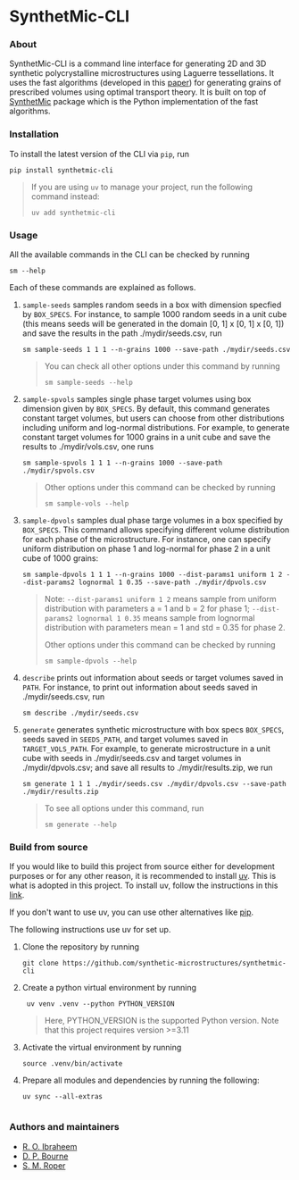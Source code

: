 # SynthetMic-CLI

### About
SynthetMic-CLI is a command line interface for generating 2D and 3D synthetic polycrystalline microstructures using Laguerre tessellations.
It uses the fast algorithms (developed in this [paper](https://www.tandfonline.com/doi/full/10.1080/14786435.2020.1790053))
for generating grains of prescribed volumes using optimal transport theory. It is built on
top of [SynthetMic](https://github.com/synthetic-microstructures/synthetmic) package which is the Python implementation of the fast algorithms.

### Installation
To install the latest version of the CLI via `pip`, run
```
pip install synthetmic-cli
```
> If you are using `uv` to manage your project, run the following command instead:
>
> ```uv add synthetmic-cli```

### Usage
All the available commands in the CLI can be checked by running
```
sm --help
```
Each of these commands are explained as follows.

1. `sample-seeds` samples random seeds in a box with dimension specfied by `BOX_SPECS`. For instance, to sample 1000 random seeds in a unit cube (this means seeds will be generated in the domain [0, 1] x [0, 1] x [0, 1]) and save the results in the path ./mydir/seeds.csv, run

    ```
    sm sample-seeds 1 1 1 --n-grains 1000 --save-path ./mydir/seeds.csv
    ```
    > You can check all other options under this command by running
    >
    > ```sm sample-seeds --help```


1. `sample-spvols` samples single phase target volumes using box dimension given by `BOX_SPECS`. By default, this command generates constant target volumes, but users can choose from other distributions including uniform and log-normal distributions. For example, to generate constant target volumes for 1000 grains in a unit cube and save the results to ./mydir/vols.csv, one runs

    ```
    sm sample-spvols 1 1 1 --n-grains 1000 --save-path ./mydir/spvols.csv
    ```
    > Other options under this command can be checked by running
    >
    > ```sm sample-vols --help```


1. `sample-dpvols` samples dual phase targe volumes in a box specified by `BOX_SPECS`. This command allows specifying different volume distribution for each phase of the microstructure. For instance, one can specify uniform distribution on phase 1 and log-normal for phase 2 in a unit cube of 1000 grains:
    
    ```
    sm sample-dpvols 1 1 1 --n-grains 1000 --dist-params1 uniform 1 2 --dist-params2 lognormal 1 0.35 --save-path ./mydir/dpvols.csv
    ```
    > Note: `--dist-params1 uniform 1 2` means sample from uniform distribution with parameters a = 1 and b = 2 for phase 1; `--dist-params2 lognormal 1 0.35` means sample from lognormal distribution with parameters mean = 1 and std = 0.35 for phase 2.
    >
    > Other options under this command can be checked by running
    > 
    > ```sm sample-dpvols --help```


1. `describe` prints out information about seeds or target volumes saved in `PATH`. For instance, to print out information about seeds saved in ./mydir/seeds.csv, run
    
    ```
    sm describe ./mydir/seeds.csv
    ```

1. `generate` generates synthetic microstructure with box specs `BOX_SPECS`, seeds saved in `SEEDS_PATH`, and target volumes saved in `TARGET_VOLS_PATH`. For example, to generate microstructure in a unit cube with seeds in ./mydir/seeds.csv and target volumes in ./mydir/dpvols.csv; and save all results to ./mydir/results.zip, we run
    ```
    sm generate 1 1 1 ./mydir/seeds.csv ./mydir/dpvols.csv --save-path ./mydir/results.zip
    ```
    > To see all options under this command, run 
    >
    > ```sm generate --help```

### Build from source
If you would like to build this project from source either for development purposes or for any other reason, it is recommended to install [uv](https://docs.astral.sh/uv/). This is what is adopted in this project. To install uv, follow the instructions in this [link](https://docs.astral.sh/uv/getting-started/installation/).

If you don't want to use uv, you can use other alternatives like [pip](https://pip.pypa.io/en/stable/).

The following instructions use uv for set up.

1. Clone the repository by running

    ```
    git clone https://github.com/synthetic-microstructures/synthetmic-cli
    ```

1. Create a python virtual environment by running

    ```
     uv venv .venv --python PYTHON_VERSION
    ```
    > Here, PYTHON_VERSION is the supported Python version. Note that this project requires version >=3.11

1. Activate the virtual environment by running

    ```
    source .venv/bin/activate
    ```

1. Prepare all modules and dependencies by running the following:

    ```
    uv sync --all-extras
    ```
    ```

### Authors and maintainers
- [R. O. Ibraheem](https://github.com/Rasheed19)
- [D. P. Bourne](https://github.com/DPBourne)
- [S. M. Roper](https://github.com/smr29git)
